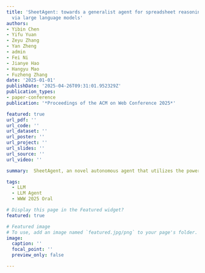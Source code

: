 ```yaml
---
title: 'SheetAgent: towards a generalist agent for spreadsheet reasoning and manipulation
  via large language models'
authors:
- Yibin Chen
- Yifu Yuan
- Zeyu Zhang
- Yan Zheng
- admin
- Fei Ni
- Jianye Hao
- Hangyu Mao
- Fuzheng Zhang
date: '2025-01-01'
publishDate: '2025-04-26T09:31:01.952329Z'
publication_types:
- paper-conference
publication: '*Proceedings of the ACM on Web Conference 2025*'

featured: true
url_pdf: ''
url_code: ''
url_dataset: ''
url_poster: ''
url_project: ''
url_slides: ''
url_source: ''
url_video: ''

summary:  SheetAgent, an novel autonomous agent that utilizes the power of LLMs.

tags:
  - LLM
  - LLM Agent
  - WWW 2025 Oral

# Display this page in the Featured widget?
featured: true

# Featured image
# To use, add an image named `featured.jpg/png` to your page's folder.
image:
  caption: ''
  focal_point: ''
  preview_only: false

---
```

